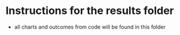 # Instructions for the results folder
- all charts and outcomes from code will be found in this folder